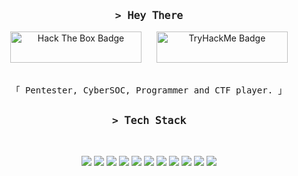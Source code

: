 

<!-- Intro  -->
<h3 align="center">
        <samp>&gt; 
𝙷𝚎𝚢 𝚃𝚑𝚎𝚛𝚎
        </samp>
</h3>

<p align="center"> 
    <a href="https://app.hackthebox.com/profile/1533991" style="display: inline-block; margin-right: 20px;">
        <img src="https://www.hackthebox.com/badge/image/1533991" alt="Hack The Box Badge" width="210" height="50">
    </a>
    <a href="https://tryhackme.com/p/pirrandi" style="display: inline-block;">
        <img src="https://tryhackme-badges.s3.amazonaws.com/pirrandi.png" alt="TryHackMe Badge" width="210" height="50">
    </a>
</p>



<p align="center"> 
  <samp>
    <br>
    「 
Pentester, CyberSOC, Programmer and CTF player. 」
    <br>
  </samp>
</p>

<!-- <img align="right" src="pd.png" width="40%"> -->

 ##
<h3 align="center">
        <samp>&gt;
𝚃𝚎𝚌𝚑 𝚂𝚝𝚊𝚌𝚔
        </samp>
</h3>
<br>
<p align="center">
  
  <img src="https://img.shields.io/badge/CMake-%23008FBA.svg?style=for-the-badge&logo=cmake&logoColor=white">
  <img src="https://img.shields.io/badge/python-%2314354C.svg?style=for-the-badge&logo=python&logoColor=white">
  <img src="https://img.shields.io/badge/shell_script-%23121011.svg?style=for-the-badge&logo=gnu-bash&logoColor=white">
  <img src="https://img.shields.io/badge/AWS-%23FF9900.svg?style=for-the-badge&logo=amazon-aws&logoColor=white">
  <img src="https://img.shields.io/badge/apache-%23D42029.svg?style=for-the-badge&logo=apache&logoColor=white">
  <img src="https://img.shields.io/badge/docker-%230db7ed.svg?style=for-the-badge&logo=docker&logoColor=white">
  <img src="https://img.shields.io/badge/git-%23F05033.svg?style=for-the-badge&logo=git&logoColor=white">
  <img src="https://img.shields.io/badge/-Arduino-00979D?style=for-the-badge&logo=Arduino&logoColor=white">
  <img src="https://img.shields.io/badge/-Raspberry_Pi-C51A4A?style=for-the-badge&logo=Raspberry-Pi">
  <img src="https://img.shields.io/badge/PowerShell-%235391FE.svg?style=for-the-badge&logo=powershell&logoColor=white">
  <img src="https://img.shields.io/badge/C-%2300599C.svg?style=for-the-badge&logo=c&logoColor=white">

</p>
<!--
## 🤝 Connect With Me
<p align="center">
  <a href="https://www.linkedin.com/in/diego-valencia-molina"><img alt="Telegram" src="https://img.shields.io/badge/Linkedin-0A66C2?style=for-the-badge&labelColor=0A66C2&logo=linkedin&logoColor=FFFFFF"></a>
</p>-->
